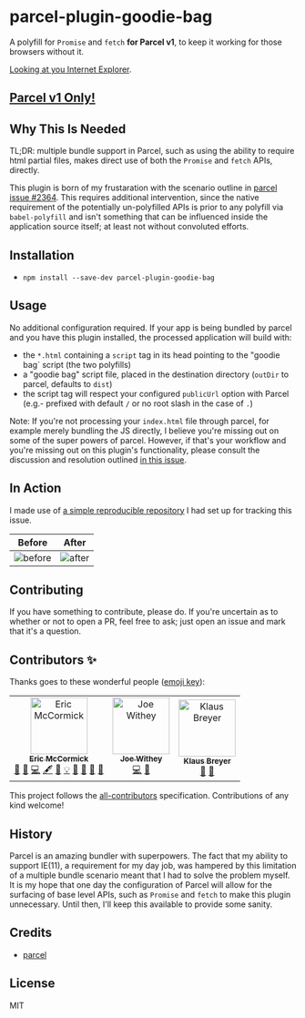 # parcel-plugin-goodie-bag

A polyfill for `Promise` and `fetch` **for Parcel v1**, to keep it working for those browsers without it.

[Looking at you Internet Explorer](https://techcommunity.microsoft.com/t5/Windows-IT-Pro-Blog/The-perils-of-using-Internet-Explorer-as-your-default-browser/ba-p/331732).

## [Parcel v1 Only!](https://github.com/edm00se/parcel-plugin-goodie-bag/issues/18#issuecomment-803409442)

## Why This Is Needed

TL;DR: multiple bundle support in Parcel, such as using the ability to require html partial files, makes direct use of both the `Promise` and `fetch` APIs, directly.

This plugin is born of my frustaration with the scenario outline in [parcel issue #2364](https://github.com/parcel-bundler/parcel/issues/2364). This requires additional intervention, since the native requirement of the potentially un-polyfilled APIs is prior to any polyfill via `babel-polyfill` and isn't something that can be influenced inside the application source itself; at least not without convoluted efforts.

## Installation

- `npm install --save-dev parcel-plugin-goodie-bag`

## Usage

No additional configuration required. If your app is being bundled by parcel and you have this plugin installed, the processed application will build with:

- the `*.html` containing a `script` tag in its head pointing to the "goodie bag` script (the two polyfills)
- a "goodie bag" script file, placed in the destination directory (`outDir` to parcel, defaults to `dist`)
- the script tag will respect your configured `publicUrl` option with Parcel (e.g.- prefixed with default `/` or no root slash in the case of `.`)

Note: If you're not processing your `index.html` file through parcel, for example merely bundling the JS directly, I believe you're missing out on some of the super powers of parcel. However, if that's your workflow and you're missing out on this plugin's functionality, please consult the discussion and resolution outlined [in this issue][non-html-support].

## In Action

I made use of [a simple reproducible repository](https://github.com/edm00se/parcel-ie11-issue-demo) I had set up for tracking this issue.

| Before                         | After                        |
|--------------------------------|------------------------------|
| ![before](assets/before.jpg)   | ![after](assets/after.jpg)   |

## Contributing

If you have something to contribute, please do. If you're uncertain as to whether or not to open a PR, feel free to ask; just open an issue and mark that it's a question.

## Contributors ✨

Thanks goes to these wonderful people ([emoji key](https://allcontributors.org/docs/en/emoji-key)):

<!-- ALL-CONTRIBUTORS-LIST:START - Do not remove or modify this section -->
<!-- prettier-ignore -->
<table>
  <tr>
    <td align="center"><a href="https://edm00se.codes/"><img src="https://avatars3.githubusercontent.com/u/622118?v=4" width="100px;" alt="Eric McCormick"/><br /><sub><b>Eric McCormick</b></sub></a><br /><a href="#blog-edm00se" title="Blogposts">📝</a> <a href="https://github.com/edm00se/parcel-plugin-goodie-bag/issues?q=author%3Aedm00se" title="Bug reports">🐛</a> <a href="https://github.com/edm00se/parcel-plugin-goodie-bag/commits?author=edm00se" title="Code">💻</a> <a href="#content-edm00se" title="Content">🖋</a> <a href="https://github.com/edm00se/parcel-plugin-goodie-bag/commits?author=edm00se" title="Documentation">📖</a> <a href="#example-edm00se" title="Examples">💡</a> <a href="#ideas-edm00se" title="Ideas, Planning, & Feedback">🤔</a> <a href="#maintenance-edm00se" title="Maintenance">🚧</a> <a href="#review-edm00se" title="Reviewed Pull Requests">👀</a> <a href="#userTesting-edm00se" title="User Testing">📓</a></td>
    <td align="center"><a href="https://github.com/Joe-Withey"><img src="https://avatars3.githubusercontent.com/u/12202750?v=4" width="100px;" alt="Joe Withey"/><br /><sub><b>Joe Withey</b></sub></a><br /><a href="https://github.com/edm00se/parcel-plugin-goodie-bag/commits?author=Joe-Withey" title="Code">💻</a> <a href="#ideas-Joe-Withey" title="Ideas, Planning, & Feedback">🤔</a></td>
    <td align="center"><a href="https://v01.io"><img src="https://avatars0.githubusercontent.com/u/32771?v=4" width="100px;" alt="Klaus Breyer"/><br /><sub><b>Klaus Breyer</b></sub></a><br /><a href="https://github.com/edm00se/parcel-plugin-goodie-bag/issues?q=author%3Aklausbreyer" title="Bug reports">🐛</a> <a href="#ideas-klausbreyer" title="Ideas, Planning, & Feedback">🤔</a></td>
  </tr>
</table>

<!-- ALL-CONTRIBUTORS-LIST:END -->

This project follows the [all-contributors](https://github.com/all-contributors/all-contributors) specification. Contributions of any kind welcome!

## History

Parcel is an amazing bundler with superpowers. The fact that my ability to support IE(11), a requirement for my day job, was hampered by this limitation of a multiple bundle scenario meant that I had to solve the problem myself. It is my hope that one day the configuration of Parcel will allow for the surfacing of base level APIs, such as `Promise` and `fetch` to make this plugin unnecessary. Until then, I'll keep this available to provide some sanity.

## Credits
- [parcel](https://parceljs.org/)

## License

MIT

[non-html-support]: https://github.com/edm00se/parcel-plugin-goodie-bag/issues/2#issuecomment-502219004
